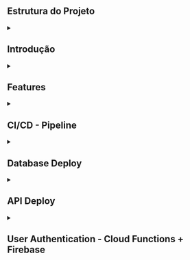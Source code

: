 ## Estrutura do Projeto

<details>
  <summary> <h2> Introdução </h2> </summary>

A Health&Med, uma startup inovadora no setor de saúde, está desenvolvendo um novo sistema que irá revolucionar a Telemedicina no país. O novo produto é um sistema proprietário, visando proporcionar um serviço de maior qualidade, segurança dos dados dos pacientes e redução de custos. O objetivo é criar um sistema robusto, escalável e seguro que permita o gerenciamento eficiente desses agendamentos e consultas.

Acesse a [Wiki do Projeto](https://github.com/tshadz-fiap-postech-soat3/healthmed/wiki) para mais informações a respeito dos:

* Requisitos técnicos (business)
* Domain-Driven Design
* S-SDLC
* Arquitetura

### Tecnologias Utilizadas:

- **Linguagem de Programação**: TypeScript
- **Framework**: NestJS
- **Banco de Dados**: MySQL
- **Serviço de Cloud**:Google Cloud Platform (GCP)
- **Ferramentas de DevOps**: GitHub Actions, Terraform e SonarCloud.
</details>

<details>
  <summary> <h2> Features </h2> </summary>
  
1. Desenho da Solução MVP
- [x] Diagrama da arquitetura que atenda aos requisitos funcionais e justificativas das escolhas técnicas.
- [x] Descrição de como os requisitos não funcionais serão atendidos.
2. Demonstração da Infraestrutura na Cloud
- [x] Mostrando a aplicação funcionando na infraestrutura de nuvem, com exemplos de uso real (como chamadas de API).
3. Demonstração da Esteira de CI/CD
- [x] Explicação e demonstração do pipeline de deploy da aplicação.
4. Demonstração do MVP
- [x] Autenticação do Usuário (Médico)
- [x] Cadastro/Edição de Horários Disponíveis (Médico)
- [x] Aceite ou Recusa de Consultas Médicas (Médico)
- [x] Autenticação do Usuário (Paciente)
- [x] Busca por Médicos (Paciente)
- [x] Agendamento de Consultas (Paciente)

</details>

<details>
  <summary> <h2> CI/CD - Pipeline </h2> </summary>
  
  ![image](https://github.com/user-attachments/assets/400f2bc7-3d0b-4758-99e2-349454977dca)
  
  ![image](https://github.com/user-attachments/assets/717cfeae-c60b-4bb3-9b48-e1b5d597bab4)

</details>

<details>
  <summary> <h2> Database Deploy </h2> </summary>
  
https://github.com/user-attachments/assets/89a99824-1520-4f4f-9222-94ecec44a11d

</details>

<details>
  <summary> <h2> API Deploy </h2> </summary>

https://github.com/user-attachments/assets/bce6354b-9637-43c3-a743-d696dfb1d443

https://github.com/user-attachments/assets/072f6e45-46bf-45bb-bab7-643a135c1884

</details>

<details>
  <summary> <h2> User Authentication - Cloud Functions + Firebase </h2> </summary>

https://github.com/user-attachments/assets/9993a899-60ad-479e-afed-284d28f1c840

</details>
